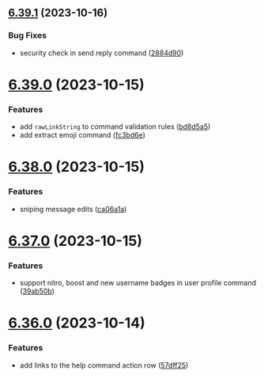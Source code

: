 ## [6.39.1](https://github.com/onesoft-sudo/sudobot/compare/v6.39.0...v6.39.1) (2023-10-16)


### Bug Fixes

* security check in send reply command ([2884d90](https://github.com/onesoft-sudo/sudobot/commit/2884d902a7e32ca24e7a9b46ec0f229515d9516f))



# [6.39.0](https://github.com/onesoft-sudo/sudobot/compare/v6.38.0...v6.39.0) (2023-10-15)


### Features

* add `rawLinkString` to command validation rules ([bd8d5a5](https://github.com/onesoft-sudo/sudobot/commit/bd8d5a521f81a0fd97738912b6f22f82456274df))
* add extract emoji command ([fc3bd6e](https://github.com/onesoft-sudo/sudobot/commit/fc3bd6e47695aff5667c230170754cfb689cba03))



# [6.38.0](https://github.com/onesoft-sudo/sudobot/compare/v6.37.0...v6.38.0) (2023-10-15)


### Features

* sniping message edits ([ca06a1a](https://github.com/onesoft-sudo/sudobot/commit/ca06a1a89416aaca8501024063628469388df4de))



# [6.37.0](https://github.com/onesoft-sudo/sudobot/compare/v6.36.0...v6.37.0) (2023-10-15)


### Features

* support nitro, boost and new username badges in user profile command ([39ab50b](https://github.com/onesoft-sudo/sudobot/commit/39ab50bd57550658e1a2ba26d5d4e265654589f5))



# [6.36.0](https://github.com/onesoft-sudo/sudobot/compare/v6.35.8...v6.36.0) (2023-10-14)


### Features

* add links to the help command action row ([57dff25](https://github.com/onesoft-sudo/sudobot/commit/57dff2506dd4e7af77e6054410a50c7546612d53))




